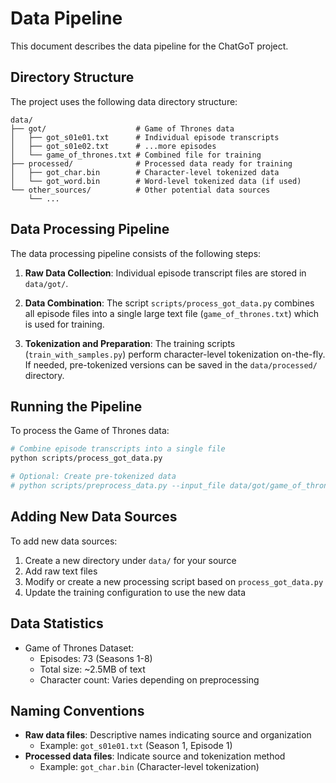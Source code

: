 # Data Pipeline

This document describes the data pipeline for the ChatGoT project.

## Directory Structure

The project uses the following data directory structure:

```
data/
├── got/                    # Game of Thrones data
│   ├── got_s01e01.txt      # Individual episode transcripts 
│   ├── got_s01e02.txt      # ...more episodes
│   └── game_of_thrones.txt # Combined file for training
├── processed/              # Processed data ready for training
│   ├── got_char.bin        # Character-level tokenized data
│   └── got_word.bin        # Word-level tokenized data (if used)
└── other_sources/          # Other potential data sources
    └── ...
```

## Data Processing Pipeline

The data processing pipeline consists of the following steps:

1. **Raw Data Collection**: Individual episode transcript files are stored in `data/got/`.

2. **Data Combination**: The script `scripts/process_got_data.py` combines all episode files into a single large text file (`game_of_thrones.txt`) which is used for training.

3. **Tokenization and Preparation**: The training scripts (`train_with_samples.py`) perform character-level tokenization on-the-fly. If needed, pre-tokenized versions can be saved in the `data/processed/` directory.

## Running the Pipeline

To process the Game of Thrones data:

```bash
# Combine episode transcripts into a single file
python scripts/process_got_data.py

# Optional: Create pre-tokenized data
# python scripts/preprocess_data.py --input_file data/got/game_of_thrones.txt --output_file data/processed/got_char.bin
```

## Adding New Data Sources

To add new data sources:

1. Create a new directory under `data/` for your source
2. Add raw text files
3. Modify or create a new processing script based on `process_got_data.py`
4. Update the training configuration to use the new data

## Data Statistics

- Game of Thrones Dataset:
  - Episodes: 73 (Seasons 1-8)
  - Total size: ~2.5MB of text
  - Character count: Varies depending on preprocessing

## Naming Conventions

- **Raw data files**: Descriptive names indicating source and organization
  - Example: `got_s01e01.txt` (Season 1, Episode 1)
- **Processed data files**: Indicate source and tokenization method
  - Example: `got_char.bin` (Character-level tokenization) 